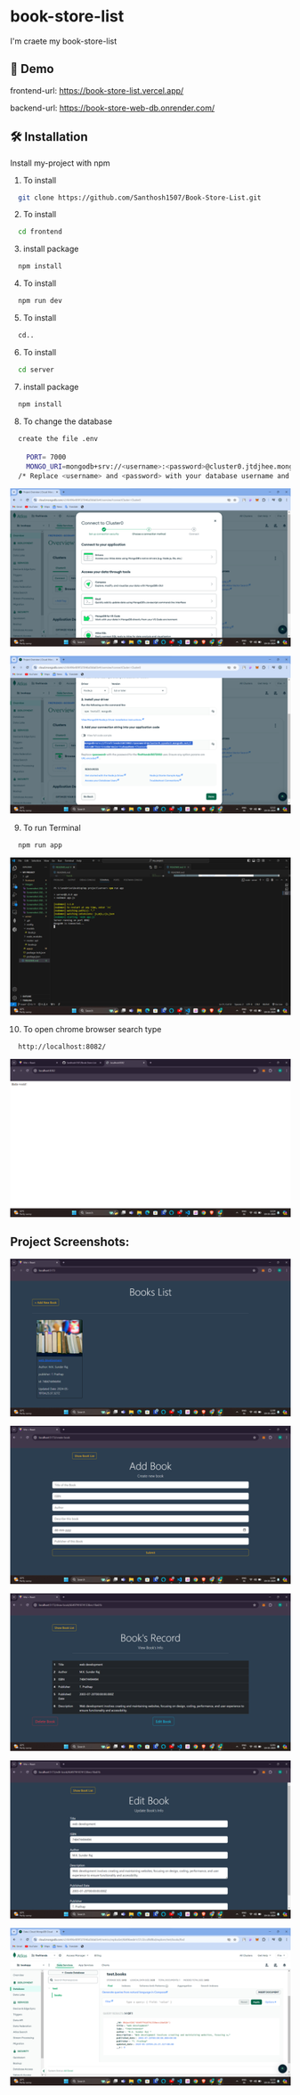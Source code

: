 # book-store-list

I'm craete my book-store-list

## 🔗 Demo

frontend-url: https://book-store-list.vercel.app/

backend-url: https://book-store-web-db.onrender.com/

## 🛠 Installation

Install my-project with npm

1. To install
```bash
  git clone https://github.com/Santhosh1507/Book-Store-List.git
```
2. To install
```bash
  cd frontend
```
3. install package
```bash
  npm install 
```
4. To install
```bash
  npm run dev
```
5. To install
```bash
  cd..
```
6. To install
```bash
  cd server
```
7. install package
```bash
  npm install 
```
8. To change the database
```bash
  create the file .env

    PORT= 7000
    MONGO_URI=mongodb+srv://<username>:<password>@cluster0.jtdjhee.mongodb.net/?retryWrites=true&w=majority&appName=Cluster0
  /* Replace <username> and <password> with your database username and password */
```
![alt text](<Images/Screenshot 2024-05-19 121205.png>)

![alt text](<Images/Screenshot 2024-05-19 121221.png>)

9. To run Terminal
```bash
  npm run app
```
![alt text](<Images/Screenshot 2024-05-19 122814.png>)

10. To open chrome browser search type
```bash
  http://localhost:8082/
```
![alt text](<Images/Screenshot 2024-05-19 122442.png>)

## Project Screenshots:
![alt text](<Images/Screenshot 2024-05-19 120044.png>)

![alt text](<Images/Screenshot 2024-05-19 120054.png>)

![alt text](<Images/Screenshot 2024-05-19 120105.png>)

![alt text](<Images/Screenshot 2024-05-19 120116.png>)

![alt text](<Images/Screenshot 2024-05-19 123331.png>)





